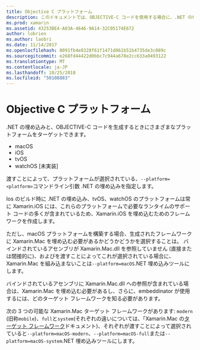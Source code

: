 ```yaml
---
title: Objective C プラットフォーム
description: このドキュメントでは、OBJECTIVE-C コードを使用する場合に、.NET の埋め込みが対象とするさまざまなプラットフォームについて説明します。 これは、macOS、iOS、tvOS、watchOS、について説明します。
ms.prod: xamarin
ms.assetid: 43253BE4-A03A-4646-9A14-32C05174E672
author: lobrien
ms.author: laobri
ms.date: 11/14/2017
ms.openlocfilehash: 8091fb4e8328f61f1471d061b51b4735de3c089c
ms.sourcegitcommit: e268fd44422d0bbc7c944a678e2cc633a0493122
ms.translationtype: MT
ms.contentlocale: ja-JP
ms.lasthandoff: 10/25/2018
ms.locfileid: "50108883"
---
```

# <a name="objective-c-platforms"></a>Objective C プラットフォーム

.NET の埋め込みと、OBJECTIVE-C コードを生成するときにさまざまなプラットフォームをターゲットできます。

* macOS
* iOS
* tvOS
* watchOS [未実装]

渡すことによって、プラットフォームが選択されている、`--platform=<platform>`コマンドライン引数 .NET の埋め込みを指定します。

Ios のビルド時に .NET の埋め込み、tvOS、watchOS のプラットフォームは常に Xamarin.iOS には、これらのプラットフォームで必要なランタイムのサポート コードの多くが含まれているため、Xamarin.iOS を埋め込むためのフレームワークを作成します。

ただし、macOS プラットフォームを構築する場合、生成されたフレームワークに Xamarin.Mac を埋め込む必要があるかどうかどうかを選択することは。 バインドされているアセンブリが Xamarin.Mac.dll を参照していません (直接または間接的に)、およびを渡すことによってこれが選択されている場合に、Xamarin.Mac を組み込まないことは`--platform=macOS`.NET 埋め込みツールにします。

バインドされているアセンブリに Xamarin.Mac.dll への参照が含まれている場合は、Xamarin.Mac を埋め込む必要があるし、さらに、embeddinator が使用するには、どのターゲット フレームワークを知る必要があります。

次の 3 つの可能な Xamarin.Mac ターゲット フレームワークがあります: `modern` (旧称`mobile`)、`full`と`system`(それぞれの違いについては、「Xamarin.Mac の[ターゲット フレームワーク][ 1]ドキュメント)、それぞれが渡すことによって選択されていると`--platform=macOS-modern`、`--platform=macOS-full`または`--platform=macOS-system`.NET 埋め込みツールにします。

[1]: ~/mac/platform/target-framework.md
